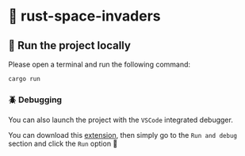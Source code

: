 # 👾 rust-space-invaders

## 🧰 Run the project locally

Please open a terminal and run the following command:

```bash
cargo run
```

### 🪲 Debugging

You can also launch the project with the `VSCode` integrated debugger.

You can download this [extension](https://marketplace.visualstudio.com/items?itemName=nyxiative.rust-and-friends), then simply go to the `Run and debug` section and click the `Run` option 🚀
